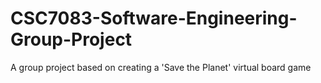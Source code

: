 # CSC7083-Software-Engineering-Group-Project
A group project based on creating a 'Save the Planet' virtual board game

